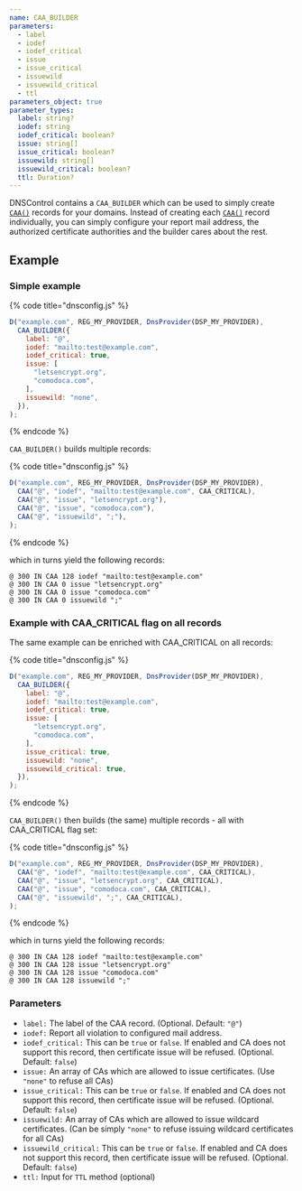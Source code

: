 ```yaml
---
name: CAA_BUILDER
parameters:
  - label
  - iodef
  - iodef_critical
  - issue
  - issue_critical
  - issuewild
  - issuewild_critical
  - ttl
parameters_object: true
parameter_types:
  label: string?
  iodef: string
  iodef_critical: boolean?
  issue: string[]
  issue_critical: boolean?
  issuewild: string[]
  issuewild_critical: boolean?
  ttl: Duration?
---
```


DNSControl contains a `CAA_BUILDER` which can be used to simply create
[`CAA()`](../domain-modifiers/CAA.md) records for your domains. Instead of creating each [`CAA()`](../domain-modifiers/CAA.md) record
individually, you can simply configure your report mail address, the
authorized certificate authorities and the builder cares about the rest.

## Example

### Simple example

{% code title="dnsconfig.js" %}
```javascript
D("example.com", REG_MY_PROVIDER, DnsProvider(DSP_MY_PROVIDER),
  CAA_BUILDER({
    label: "@",
    iodef: "mailto:test@example.com",
    iodef_critical: true,
    issue: [
      "letsencrypt.org",
      "comodoca.com",
    ],
    issuewild: "none",
  }),
);
```
{% endcode %}

`CAA_BUILDER()` builds multiple records:

{% code title="dnsconfig.js" %}
```javascript
D("example.com", REG_MY_PROVIDER, DnsProvider(DSP_MY_PROVIDER),
  CAA("@", "iodef", "mailto:test@example.com", CAA_CRITICAL),
  CAA("@", "issue", "letsencrypt.org"),
  CAA("@", "issue", "comodoca.com"),
  CAA("@", "issuewild", ";"),
);
```
{% endcode %}

which in turns yield the following records:

```text
@ 300 IN CAA 128 iodef "mailto:test@example.com"
@ 300 IN CAA 0 issue "letsencrypt.org"
@ 300 IN CAA 0 issue "comodoca.com"
@ 300 IN CAA 0 issuewild ";"
```

### Example with CAA_CRITICAL flag on all records

The same example can be enriched with CAA_CRITICAL on all records:

{% code title="dnsconfig.js" %}
```javascript
D("example.com", REG_MY_PROVIDER, DnsProvider(DSP_MY_PROVIDER),
  CAA_BUILDER({
    label: "@",
    iodef: "mailto:test@example.com",
    iodef_critical: true,
    issue: [
      "letsencrypt.org",
      "comodoca.com",
    ],
    issue_critical: true,
    issuewild: "none",
    issuewild_critical: true,
  }),
);
```
{% endcode %}

`CAA_BUILDER()` then builds (the same) multiple records - all with CAA_CRITICAL flag set:

{% code title="dnsconfig.js" %}
```javascript
D("example.com", REG_MY_PROVIDER, DnsProvider(DSP_MY_PROVIDER),
  CAA("@", "iodef", "mailto:test@example.com", CAA_CRITICAL),
  CAA("@", "issue", "letsencrypt.org", CAA_CRITICAL),
  CAA("@", "issue", "comodoca.com", CAA_CRITICAL),
  CAA("@", "issuewild", ";", CAA_CRITICAL),
);
```
{% endcode %}

which in turns yield the following records:

```text
@ 300 IN CAA 128 iodef "mailto:test@example.com"
@ 300 IN CAA 128 issue "letsencrypt.org"
@ 300 IN CAA 128 issue "comodoca.com"
@ 300 IN CAA 128 issuewild ";"
```

### Parameters

* `label:` The label of the CAA record. (Optional. Default: `"@"`)
* `iodef:` Report all violation to configured mail address.
* `iodef_critical:` This can be `true` or `false`. If enabled and CA does not support this record, then certificate issue will be refused. (Optional. Default: `false`)
* `issue:` An array of CAs which are allowed to issue certificates. (Use `"none"` to refuse all CAs)
* `issue_critical:` This can be `true` or `false`. If enabled and CA does not support this record, then certificate issue will be refused. (Optional. Default: `false`)
* `issuewild:` An array of CAs which are allowed to issue wildcard certificates. (Can be simply `"none"` to refuse issuing wildcard certificates for all CAs)
* `issuewild_critical:` This can be `true` or `false`. If enabled and CA does not support this record, then certificate issue will be refused. (Optional. Default: `false`)
* `ttl:` Input for `TTL` method (optional)
